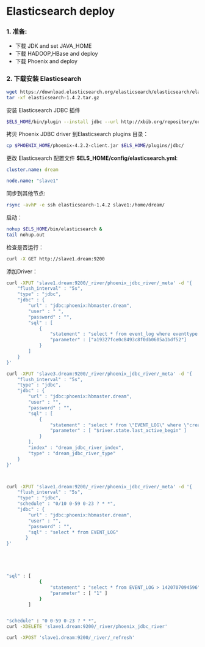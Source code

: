 Elasticsearch deploy
===

### 1. 准备:
- 下载 JDK and set JAVA_HOME
- 下载 HADOOP,HBase and deploy
- 下载 Phoenix and deploy

### 2. 下载安装 Elasticsearch
```bash
wget https://download.elasticsearch.org/elasticsearch/elasticsearch/elasticsearch-1.4.2.tar.gz
tar -xf elasticsearch-1.4.2.tar.gz
```
安装 Elasticsearch JDBC 插件

```bash
$ELS_HOME/bin/plugin --install jdbc --url http://xbib.org/repository/org/xbib/elasticsearch/plugin/elasticsearch-river-jdbc/1.4.0.8/elasticsearch-river-jdbc-1.4.0.8-plugin.zip
```
拷贝 Phoenix JDBC driver 到Elasticsearch plugins 目录：

```bash
cp $PHOENIX_HOME/phoenix-4.2.2-client.jar $ELS_HOME/plugins/jdbc/ 
```
更改 Elasticsearch 配置文件 **$ELS_HOME/config/elasticsearch.yml**:

```yaml
cluster.name: dream

node.name: "slave1"
```

同步到其他节点:

```bash
rsync -avhP -e ssh elasticsearch-1.4.2 slave1:/home/dream/
```
启动：

```bash
nohup $ELS_HOME/bin/elasticsearch &
tail nohup.out
```
检查是否运行：

```bash
curl -X GET http://slave1.dream:9200
```
添加Driver：

```bash
curl -XPUT 'slave1.dream:9200/_river/phoenix_jdbc_river/_meta' -d '{
	"flush_interval" : "5s",
    "type" : "jdbc",
    "jdbc" : {
        "url" : "jdbc:phoenix:hbmaster.dream",
        "user" : " ",
        "password" : "",
        "sql" : [
            {
                "statement" : "select * from event_log where eventtype = ?",
                "parameter" : ["a19327fce0c8493c8f0db0605a1bdf52"]
            }
        ]
    }
}'

curl -XPUT 'slave3.dream:9200/_river/phoenix_jdbc_river/_meta' -d '{
	"flush_interval" : "5s",
    "type" : "jdbc",
    "jdbc" : {
        "url" : "jdbc:phoenix:hbmaster.dream",
        "user" : "",
        "password" : "",
        "sql" : [
            {
                "statement" : "select * from \"EVENT_LOG\" where \"createtime\" > ?",
                "parameter" : [ "$river.state.last_active_begin" ]
            }
        ],
        "index" : "dream_jdbc_river_index",
        "type" : "dream_jdbc_river_type"
    }
}'



curl -XPUT 'slave1.dream:9200/_river/phoenix_jdbc_river/_meta' -d '{
	"flush_interval" : "5s",
    "type" : "jdbc",
    "schedule" : "0/10 0-59 0-23 ? * *",
    "jdbc" : {
        "url" : "jdbc:phoenix:hbmaster.dream",
        "user" : "",
        "password" : "",
        "sql" : "select * from EVENT_LOG"
       }
}'





"sql" : [
            {
                "statement" : "select * from EVENT_LOG > 1420707094596",
                "parameter" : [ "1" ]
            }
        ]


"schedule" : "0 0-59 0-23 ? * *",
curl -XDELETE 'slave1.dream:9200/_river/phoenix_jdbc_river'

curl -XPOST 'slave1.dream:9200/_river/_refresh'
```

